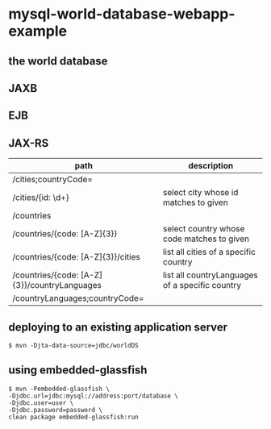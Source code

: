 # mysql-world-database-webapp-example

## the world database

## JAXB

## EJB

## JAX-RS
|path                                        |description|
|--------------------------------------------|-----------|
|/cities;countryCode=                        ||
|/cities/{id: \\d+}                          |select city whose id matches to given|
|/countries                                  ||
|/countries/{code: [A-Z]{3}}                 |select country whose code matches to given|
|/countries/{code: [A-Z]{3}}/cities          |list all cities of a specific country|
|/countries/{code: [A-Z]{3}}/countryLanguages|list all countryLanguages of a specific country|
|/countryLanguages;countryCode=              ||

## deploying to an existing application server
````
$ mvn -Djta-data-source=jdbc/worldDS
````

## using embedded-glassfish
````
$ mvn -Pembedded-glassfish \
-Djdbc.url=jdbc:mysql://address:port/database \
-Djdbc.user=user \
-Djdbc.password=password \
clean package embedded-glassfish:run
````
